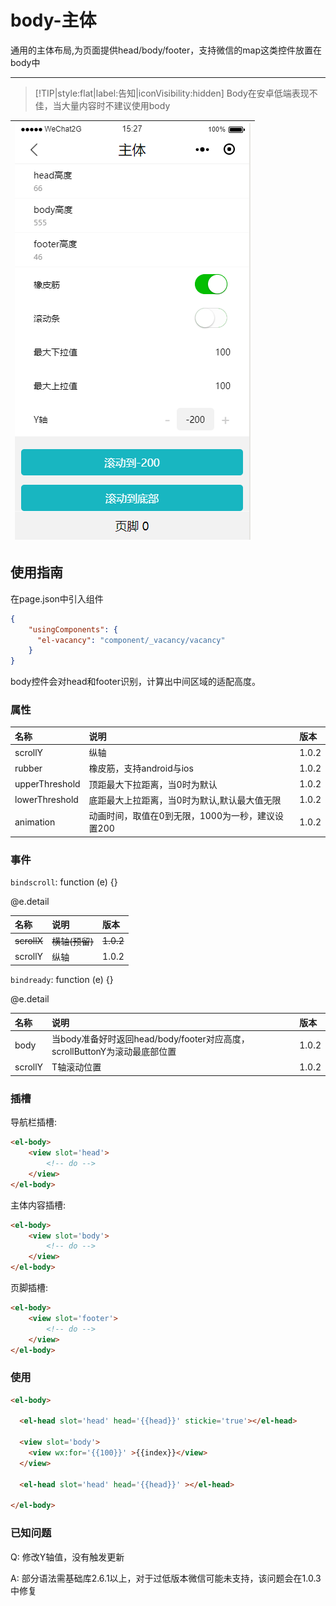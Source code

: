 # body-主体

通用的主体布局,为页面提供head/body/footer，支持微信的map这类控件放置在body中

---

> [!TIP|style:flat|label:告知|iconVisibility:hidden]
> Body在安卓低端表现不佳，当大量内容时不建议使用body

| ![](/assets/body01.png) |
| :---: |


## 使用指南

在page.json中引入组件

```json
{
    "usingComponents": {
      "el-vacancy": "component/_vacancy/vacancy"
    }
}
```

body控件会对head和footer识别，计算出中间区域的适配高度。

### 属性

| 名称 | 说明 | 版本 |
| :--- | :--- | :--- |
| scrollY | 纵轴 | 1.0.2 |
| rubber | 橡皮筋，支持android与ios | 1.0.2 |
| upperThreshold | 顶距最大下拉距离，当0时为默认 | 1.0.2 |
| lowerThreshold | 底距最大上拉距离，当0时为默认,默认最大值无限 | 1.0.2 |
| animation | 动画时间，取值在0到无限，1000为一秒，建议设置200 | 1.0.2 |

### 事件

`bindscroll`: function \(e\) {}

@e.detail

| 名称 | 说明 | 版本 |
| :--- | :--- | :--- |
| ~~scrollX~~ | ~~横轴\(预留\)~~ | ~~1.0.2~~ |
| scrollY | 纵轴 | 1.0.2 |

`bindready`: function \(e\) {}

@e.detail

| 名称 | 说明 | 版本 |
| :--- | :--- | :--- |
| body | 当body准备好时返回head/body/footer对应高度，scrollButtonY为滚动最底部位置 | 1.0.2 |
| scrollY | T轴滚动位置 | 1.0.2 |

### 插槽

导航栏插槽:

```html
<el-body>
    <view slot='head'>
        <!-- do -->
    </view>
</el-body>
```

主体内容插槽:

```html
<el-body>
    <view slot='body'>
        <!-- do -->
    </view>
</el-body>
```

页脚插槽:

```html
<el-body>
    <view slot='footer'>
        <!-- do -->
    </view>
</el-body>
```

### 使用

```html
<el-body>

  <el-head slot='head' head='{{head}}' stickie='true'></el-head>

  <view slot='body'>
    <view wx:for='{{100}}' >{{index}}</view>
  </view>

  <el-head slot='head' head='{{head}}' ></el-head>

</el-body>
```

### 已知问题

Q: 修改Y轴值，没有触发更新

A: 部分语法需基础库2.6.1以上，对于过低版本微信可能未支持，该问题会在1.0.3中修复



